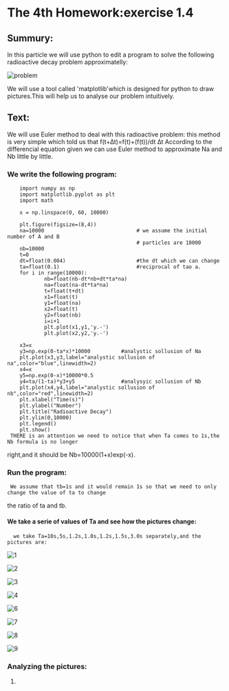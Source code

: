 # The 4th Homework:exercise 1.4
## Summury:
  In this particle we will use python to edit a program to solve the 
  following radioactive decay problem approximatelly:
  
  ![problem](http://7xrn0b.com1.z0.glb.clouddn.com/%E5%B1%8F%E5%B9%95%E5%BF%AB%E7%85%A7%202016-03-21%20%E4%B8%8B%E5%8D%883.16.23.png)
  
  We will use a tool called 'matplotlib'which is designed for python to draw pictures.This will help 
  us to analyse our problem intuitively.
## Text:
  We will use Euler method to deal with this radioactive problem:
  this method is very simple which told us that f(t+∆t)=f(t)+(f(t))/dt ∆t
  According to the differencial equation given we can use Euler method to approximate Na and Nb little 
  by little.
### We write the following program:
  
        import numpy as np
        import matplotlib.pyplot as plt
        import math

        x = np.linspace(0, 60, 10000)

        plt.figure(figsize=(8,4))
        na=10000                              # we assume the initial number of A and B
                                              # particles are 10000
        nb=10000
        t=0
        dt=float(0.004)                       #the dt which we can change
        ta=float(0.1)                         #reciprocal of tao a.
        for i in range(10000):
                nb=float(nb-dt*nb+dt*ta*na)
                na=float(na-dt*ta*na)
                t=float(t+dt)
                x1=float(t)
                y1=float(na)
                x2=float(t)
                y2=float(nb)
                i=i+1
                plt.plot(x1,y1,'y.-')
                plt.plot(x2,y2,'y.-')
        
        x3=x
        y3=np.exp(0-ta*x)*10000          #analystic sollusion of Na
        plt.plot(x3,y3,label="analystic sollusion of na",color="blue",linewidth=2)
        x4=x
        y5=np.exp(0-x)*10000*0.5
        y4=ta/(1-ta)*y3+y5               #analysyic sollusion of Nb
        plt.plot(x4,y4,label="analystic sollusion of nb",color="red",linewidth=2)
        plt.xlabel("Time(s)")
        plt.ylabel("Number")
        plt.title("Radioactive Decay")
        plt.ylim(0,10000)
        plt.legend()
        plt.show()
     THERE is an attention we need to notice that when Ta comes to 1s,the Nb formula is no longer 
  right,and it should be Nb=10000(1+x)exp(-x).
### Run the program:
     We assume that tb=1s and it would remain 1s so that we need to only change the value of ta to change
  the ratio of ta and tb.
#### We take a serie of values of Ta and see how the pictures change:
      we take Ta=10s,5s,1.2s,1.0s,1.2s,1.5s,3.0s separately,and the pictures are:
![1](http://7xrn0b.com1.z0.glb.clouddn.com/t10.png)
    
![2](http://7xrn0b.com1.z0.glb.clouddn.com/t5.png)
    
![3](http://7xrn0b.com1.z0.glb.clouddn.com/t25.png)
    
![4](http://7xrn0b.com1.z0.glb.clouddn.com/t125.png)
    
![6](http://7xrn0b.com1.z0.glb.clouddn.com/t1.png)
    
![7](http://7xrn0b.com1.z0.glb.clouddn.com/t56.png)
    
![8](http://7xrn0b.com1.z0.glb.clouddn.com/t23.png)
    
![9](http://7xrn0b.com1.z0.glb.clouddn.com/t13.png)

### Analyzing the pictures:
 1.
